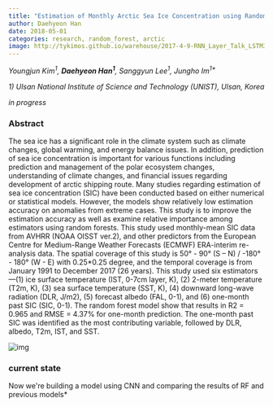 ```yaml
---
title: "Estimation of Monthly Arctic Sea Ice Concentration using Random Forests"
author: Daehyeon Han
date: 2018-05-01
categories: research, random_forest, arctic 
image: http://tykimos.github.io/warehouse/2017-4-9-RNN_Layer_Talk_LSTM3.png
---
```

*Youngjun Kim<sup>1</sup>, **Daehyeon Han<sup>1</sup>**, Sanggyun Lee<sup>1</sup>, Jungho Im<sup>1\*</sup>*

*1) Ulsan National Institute of Science and Technology (UNIST), Ulsan, Korea*

*in progress*


### Abstract
The sea ice has a significant role in the climate system such as climate changes, global warming, and energy balance issues. In addition, prediction of sea ice concentration is important for various functions including prediction and management of the polar ecosystem changes, understanding of climate changes, and financial issues regarding development of arctic shipping route. Many studies regarding estimation of sea ice concentration (SIC) have been conducted based on either numerical or statistical models. However, the models show relatively low estimation accuracy on anomalies from extreme cases. This study is to improve the estimation accuracy as well as examine relative importance among estimators using random forests. This study used monthly-mean SIC data from AVHRR (NOAA OISST ver.2), and other predictors from the European Centre for Medium-Range Weather Forecasts (ECMWF) ERA-interim re-analysis data. The spatial coverage of this study is 50° - 90° (S – N) / -180° - 180° (W - E) with 0.25*0.25 degree, and the temporal coverage is from January 1991 to December 2017 (26 years). This study used six estimators—(1) ice surface temperature (IST, 0-7cm layer, K), (2) 2-meter temperature (T2m, K), (3) sea surface temperature (SST, K), (4) downward long-wave radiation (DLR, J/m2), (5) forecast albedo (FAL, 0-1), and (6) one-month past SIC (SIC, 0-1). The random forest model show that results in R2 = 0.965 and RMSE = 4.37% for one-month prediction. The one-month past SIC was identified as the most contributing variable, followed by DLR, albedo, T2m, IST, and SST.

![img](http://tykimos.github.io/warehouse/2017-4-9-RNN_Layer_Talk_LSTM3.png)


### current state 
Now we're building a model using CNN and comparing the results of RF and previous models*